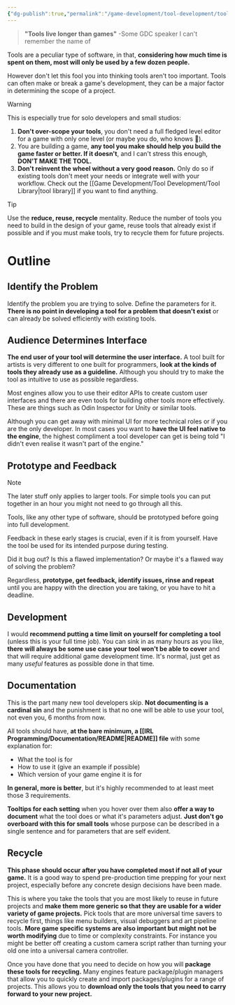 ```yaml
---
{"dg-publish":true,"permalink":"/game-development/tool-development/tool-development-cycle/","tags":["unfinished"]}
---
```


>**"Tools live longer than games"**
>-Some GDC speaker I can't remember the name of

Tools are a peculiar type of software, in that, **considering how much time is spent on them, most will only be used by a few dozen people.**

However don't let this fool you into thinking tools aren't too important. Tools can often make or break a game's development, they can be a major factor in determining the scope of a project.

> [!warning]
> This is especially true for solo developers and small studios:
> 1. **Don't over-scope your tools**, you don't need a full fledged level editor for a game with only one level (or maybe you do, who knows 🤷).
> 2. You are building a game, **any tool you make should help you build the game faster or better. If it doesn't**, and I can't stress this enough, **DON'T MAKE THE TOOL.**
> 3. **Don't reinvent the wheel without a very good reason.** Only do so if existing tools don't meet your needs or integrate well with your workflow. Check out the [[Game Development/Tool Development/Tool Library\|tool library]] if you want to find anything.

> [!tip]
> Use the **reduce, reuse, recycle** mentality. Reduce the number of tools you need to build in the design of your game, reuse tools that already exist if possible and if you must make tools, try to recycle them for future projects.

# Outline 

## Identify the Problem 

Identify the problem you are trying to solve. Define the parameters for it. **There is no point in developing a tool for a problem that doesn't exist** or can already be solved efficiently with existing tools.

## Audience Determines Interface 

**The end user of your tool will determine the user interface.** A tool built for artists is very different to one built for programmers, **look at the kinds of tools they already use as a guideline.** Although you should try to make the tool as intuitive to use as possible regardless.

Most engines allow you to use their editor APIs to create custom user interfaces and there are even tools for building other tools more effectively. These are things such as Odin Inspector for Unity or similar tools.

Although you can get away with minimal UI for more technical roles or if you are the only developer. In most cases you want to **have the UI feel native to the engine**, the highest compliment a tool developer can get is being told "I didn't even realise it wasn't part of the engine."

## Prototype and Feedback

> [!note]
> The later stuff only applies to larger tools. For simple tools you can put together in an hour you might not need to go through all this.

Tools, like any other type of software, should be prototyped before going into full development. 

Feedback in these early stages is crucial, even if it is from yourself. Have the tool be used for its intended purpose during testing.

Did it bug out? Is this a flawed implementation? Or maybe it's a flawed way of solving the problem?

Regardless, **prototype, get feedback, identify issues, rinse and repeat** until you are happy with the direction you are taking, or you have to hit a deadline.

## Development

I would **recommend putting a time limit on yourself for completing a tool** (unless this is your full time job). You can sink in as many hours as you like, **there will always be some use case your tool won't be able to cover** and that will require additional game development time. It's normal, just get as many *useful* features as possible done in that time.

## Documentation

This is the part many new tool developers skip. **Not documenting is a cardinal sin** and the punishment is that no one will be able to use your tool, not even you, 6 months from now.

All tools should have, **at the bare minimum, a [[IRL Programming/Documentation/README\|README]] file** with some explanation for:
- What the tool is for
- How to use it (give an example if possible)
- Which version of your game engine it is for

**In general, more is better**, but it's highly recommended to at least meet those 3 requirements.

**Tooltips for each setting** when you hover over them also **offer a way to document** what the tool does or what it's parameters adjust. **Just don't go overboard with this for small tools** whose purpose can be described in a single sentence and for parameters that are self evident.

## Recycle

**This phase should occur after you have completed most if not all of your game.** It is a good way to spend pre-production time prepping for your next project, especially before any concrete design decisions have been made. 

This is where you take the tools that you are most likely to reuse in future projects and **make them more generic so that they are usable for a wider variety of game projects.** Pick tools that are more universal time savers to recycle first, things like menu builders, visual debuggers and art pipeline tools. **More game specific systems are also important but might not be worth modifying** due to time or complexity constraints. For instance you might be better off creating a custom camera script rather than turning your old one into a universal camera controller.

Once you have done that you need to decide on how you will **package these tools for recycling.** Many engines feature package/plugin managers that allow you to quickly create and import packages/plugins for a range of projects. This allows you to **download only the tools that you need to carry forward to your new project.**